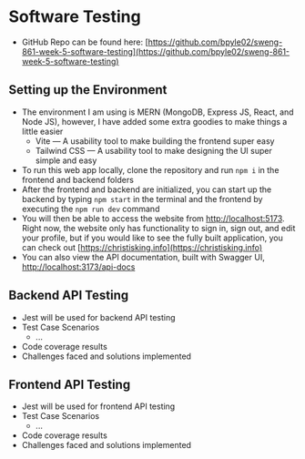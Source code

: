 # Software Testing

- GitHub Repo can be found here: [https://github.com/bpyle02/sweng-861-week-5-software-testing](https://github.com/bpyle02/sweng-861-week-5-software-testing)

## Setting up the Environment

- The environment I am using is MERN (MongoDB, Express JS, React, and Node JS), however, I have added some extra goodies to make things a little easier
  - Vite — A usability tool to make building the frontend super easy
  - Tailwind CSS — A usability tool to make designing the UI super simple and easy
- To run this web app locally, clone the repository and run `npm i` in the frontend and backend folders
- After the frontend and backend are initialized, you can start up the backend by typing `npm start` in the terminal and the frontend by executing the `npm run dev` command
- You will then be able to access the website from [http://localhost:5173](http://localhost:5173). Right now, the website only has functionality to sign in, sign out, and edit your profile, but if you would like to see the fully built application, you can check out [https://christisking.info](https://christisking.info)
- You can also view the API documentation, built with Swagger UI, [http://localhost:3173/api-docs](http://localhost:3173/api-docs)

## Backend API Testing
- Jest will be used for backend API testing
- Test Case Scenarios
  - ...
- Code coverage results
- Challenges faced and solutions implemented

## Frontend API Testing
- Jest will be used for frontend API testing
- Test Case Scenarios
  - ...
- Code coverage results
- Challenges faced and solutions implemented